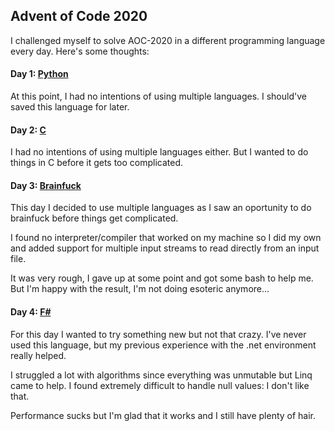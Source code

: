 ## Advent of Code 2020

I challenged myself to solve AOC-2020 in a different programming language every
day. Here's some thoughts:

#### Day 1: [Python](https://en.wikipedia.org/wiki/Python)

At this point, I had no intentions of using multiple languages. I should've
saved this language for later.

#### Day 2: [C](https://en.wikipedia.org/wiki/C_(programming_language))

I had no intentions of using multiple languages either. But I wanted to do
things in C before it gets too complicated.

#### Day 3: [Brainfuck](https://en.wikipedia.org/wiki/Brainfuck)

This day I decided to use multiple languages as I saw an oportunity to do
brainfuck before things get complicated.

I found no interpreter/compiler that worked on my machine so I did my own and
added support for multiple input streams to read directly from an input file.

It was very rough, I gave up at some point and got some bash to help me. But
I'm happy with the result, I'm not doing esoteric anymore...

#### Day 4: [F#](https://en.wikipedia.org/wiki/F_Sharp_(programming_language))

For this day I wanted to try something new but not that crazy. I've never
used this language, but my previous experience with the .net environment really
helped.

I struggled a lot with algorithms since everything was unmutable but Linq came
to help. I found extremely difficult to handle null values: I don't like that.

Performance sucks but I'm glad that it works and I still have plenty of hair.



